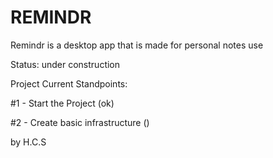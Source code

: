 # REMINDR

Remindr is a desktop app that is made for personal notes use

Status: under construction

Project Current Standpoints:

#1 - Start the Project (ok)

#2 - Create basic infrastructure ()

by H.C.S
